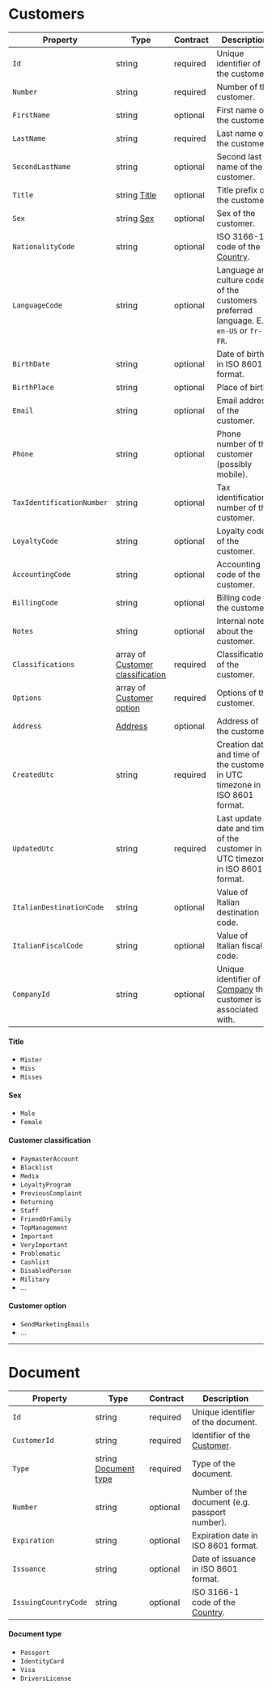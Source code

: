# Customers

| Property | Type | Contract | Description |
| --- | --- | --- | --- |
| `Id` | string | required | Unique identifier of the customer. |
| `Number` | string | required | Number of the customer. |
| `FirstName` | string | optional | First name of the customer. |
| `LastName` | string | required | Last name of the customer. |
| `SecondLastName` | string | optional | Second last name of the customer. |
| `Title` | string [Title](customers.md#title) | optional | Title prefix of the customer. |
| `Sex` | string [Sex](customers.md#Sex) | optional | Sex of the customer. |
| `NationalityCode` | string | optional | ISO 3166-1 code of the [Country](configuration.md#country). |
| `LanguageCode` | string | optional | Language and culture code of the customers preferred language. E.g. `en-US` or `fr-FR`. |
| `BirthDate` | string | optional | Date of birth in ISO 8601 format. |
| `BirthPlace` | string | optional | Place of birth. |
| `Email` | string | optional | Email address of the customer. |
| `Phone` | string | optional | Phone number of the customer \(possibly mobile\). |
| `TaxIdentificationNumber` | string | optional | Tax identification number of the customer. |
| `LoyaltyCode` | string | optional | Loyalty code of the customer. |
| `AccountingCode` | string | optional | Accounting code of the customer. |
| `BillingCode` | string | optional | Billing code of the customer. |
| `Notes` | string | optional | Internal notes about the customer. |
| `Classifications` | array of [Customer classification](customers.md#customer-classification) | required | Classifications of the customer. |
| `Options` | array of [Customer option](customers.md#customer-option) | required | Options of the customer. |
| `Address` | [Address](configuration.md#address) | optional | Address of the customer. |
| `CreatedUtc` | string | required | Creation date and time of the customer in UTC timezone in ISO 8601 format. |
| `UpdatedUtc` | string | required | Last update date and time of the customer in UTC timezone in ISO 8601 format. |
| `ItalianDestinationCode` | string | optional | Value of Italian destination code. |
| `ItalianFiscalCode` | string | optional | Value of Italian fiscal code. |
| `CompanyId` | string | optional | Unique identifier of [Company](enterprises.md#company) the customer is associated with. |

#### Title

* `Mister`
* `Miss`
* `Misses`

#### Sex

* `Male`
* `Female`

#### Customer classification

* `PaymasterAccount`
* `Blacklist`
* `Media`
* `LoyaltyProgram`
* `PreviousComplaint`
* `Returning`
* `Staff`
* `FriendOrFamily`
* `TopManagement`
* `Important`
* `VeryImportant`
* `Problematic`
* `Cashlist`
* `DisabledPerson`
* `Military`
* ...

#### Customer option

* `SendMarketingEmails`
* ...

----

# Document

| Property | Type | Contract | Description |
| --- | --- | --- | --- |
| `Id` | string | required | Unique identifier of the document. |
| `CustomerId` | string | required | Identifier of the [Customer](customers.md#customer). |
| `Type` | string [Document type](#document-type) | required | Type of the document. |
| `Number` | string | optional | Number of the document \(e.g. passport number\). |
| `Expiration` | string | optional | Expiration date in ISO 8601 format. |
| `Issuance` | string | optional | Date of issuance in ISO 8601 format. |
| `IssuingCountryCode` | string | optional | ISO 3166-1 code of the [Country](configuration.md#country). |

#### Document type

* `Passport`
* `IdentityCard`
* `Visa`
* `DriversLicense`